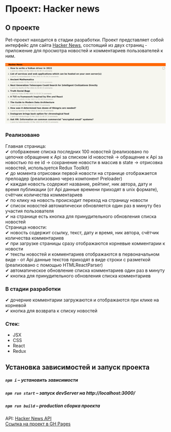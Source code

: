 # Проект: Hacker news

## О проекте

Pet-проект находится в стадии разработки.
Проект представляет собой интерфейс для сайта [Hacker News](https://news.ycombinator.com/news), состоящий из двух страниц - приложение для просмотра новостей и комментариев пользователей к ним.

<img src="./Promo.png" alt="promo_photo" />

### Реализовано  
Главная страница:  
✔ отображение списка последних 100 новостей (реализовано по цепочке обращение к Api за списком id новостей -> обращение к Api за новостью по ее id -> сохранение новости в массив в state -> отрисовка новостей, используется Redux Toolkit)  
✔ до момента отрисовки первой новости на странице отображается прелоадер (реализовано через компонент Preloader)  
✔ каждая новость содержит название, рейтинг, ник автора, дату и время публикации (от Api данные времени приходят в unix формате), счётчик количества комментариев  
✔ по клику на новость происходит переход на страницу новости  
✔ список новостей автоматически обновляется один раз в минуту без участия пользователя  
✔ на странице есть кнопка для принудительного обновления списка новостей  
Страница новости:  
✔ новость содержит ссылку, текст, дату и время, ник автора, счётчик количества комментариев  
✔ при загрузке страницы сразу отображаются корневые комментарии к новости  
✔ тексты новостей и комментариев отображаются в первоначальном виде - от Api данные текстов приходят в виде строки с разметкой (реализовано с помощью HTMLReactParser)  
✔ автоматическое обновление списка комментариев один раз в минуту  
✔ кнопка для принудительного обновления списка комментариев  

### В стадии разработки  
✔ дочерние комментарии загружаются и отображаются при клике на корневой  
✔ кнопка для возврата к списку новостей  

### Стек:
* JSX
* CSS
* React
* Redux

## Установка зависимостей и запуск проекта

##### `npm i` – установить зависимости

##### `npm run start` – запуск devServer на http://localhost:3000/

##### `npm run build` – production сборка проекта

API: [Hacker News API](https://github.com/HackerNews/API)  
[Ссылка на проект в GH Pages](https://dariy-iva.github.io/hacker-news/)
